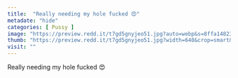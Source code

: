 ```yaml
---
title:  "Really needing my hole fucked 😍"
metadate: "hide"
categories: [ Pussy ]
image: "https://preview.redd.it/t7gd5gnyjeo51.jpg?auto=webp&s=8ffa1482327a21910bbe692127dce74f103d0308"
thumb: "https://preview.redd.it/t7gd5gnyjeo51.jpg?width=640&crop=smart&auto=webp&s=35e50427f72a6d32bffcb81921cab9a88fe4d2f8"
visit: ""
---
```

Really needing my hole fucked 😍
